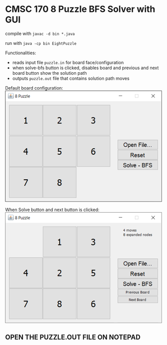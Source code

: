 # CMSC 170 8 Puzzle BFS Solver with GUI

compile with
`javac -d bin *.java`

run with
`java -cp bin EightPuzzle`

Functionalities:

* reads input file `puzzle.in` for board face/configuration
* when solve-bfs button is clicked, disables board and previous and next board button show the solution path
* outputs `puzzle.out` file that contains solution path moves

Default board configuration: <br />
![What it looks like when ran](uponRunning.png)

When Solve button and next button is clicked: <br />
![What it looks like when solve button clicked](whenSolveClicked.gif)

## OPEN THE PUZZLE.OUT FILE ON NOTEPAD
